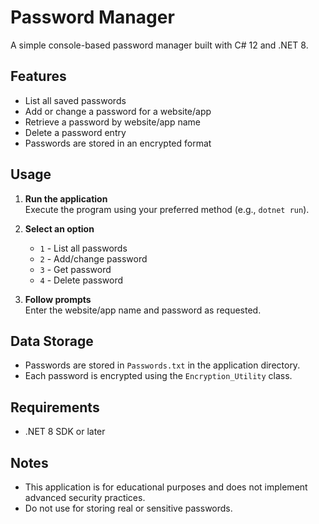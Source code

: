 # Password Manager

A simple console-based password manager built with C# 12 and .NET 8.

## Features

- List all saved passwords
- Add or change a password for a website/app
- Retrieve a password by website/app name
- Delete a password entry
- Passwords are stored in an encrypted format

## Usage

1. **Run the application**  
   Execute the program using your preferred method (e.g., `dotnet run`).

2. **Select an option**  
   - `1` - List all passwords  
   - `2` - Add/change password  
   - `3` - Get password  
   - `4` - Delete password  

3. **Follow prompts**  
   Enter the website/app name and password as requested.

## Data Storage

- Passwords are stored in `Passwords.txt` in the application directory.
- Each password is encrypted using the `Encryption_Utility` class.

## Requirements

- .NET 8 SDK or later

## Notes

- This application is for educational purposes and does not implement advanced security practices.
- Do not use for storing real or sensitive passwords.
